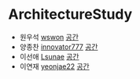 # ArchitectureStudy

- 원우석 [wswon](https://github.com/wswon)
[공간](https://github.com/StudyFork/GoogryAndroidArchitectureStudy/tree/master/wswon)
- 양종찬 [innovator777](https://github.com/innovator777)
[공간](https://github.com/StudyFork/GoogryAndroidArchitectureStudy/tree/master/innovator777)
- 이선애 [Lsunae](https://github.com/Lsunae)
[공간](https://github.com/StudyFork/GoogryAndroidArchitectureStudy/tree/master/Lsunae)
- 이연재 [yeonjae22](https://github.com/yeonjae22)
[공간](https://github.com/StudyFork/GoogryAndroidArchitectureStudy/tree/master/yeonjae22)

